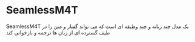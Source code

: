 # SeamlessM4T
SeamlessM4T یک مدل چند زبانه و چند وظیفه ای است که می تواند گفتار و متن را در طیف گسترده ای از زبان ها ترجمه و بازخوانی کند
